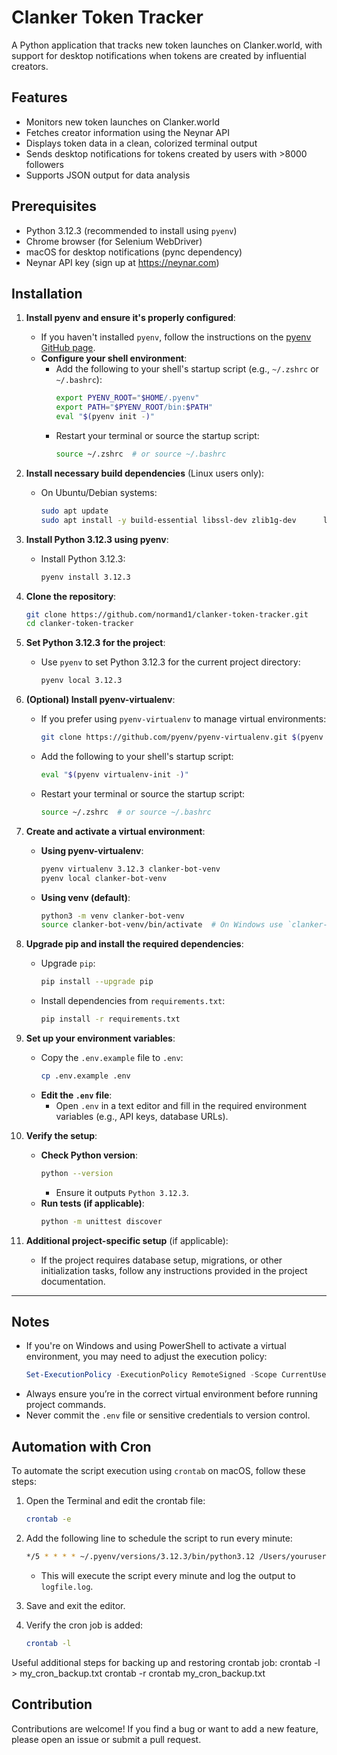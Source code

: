 # Clanker Token Tracker

A Python application that tracks new token launches on Clanker.world, with support for desktop notifications when tokens are created by influential creators.

## Features

- Monitors new token launches on Clanker.world
- Fetches creator information using the Neynar API
- Displays token data in a clean, colorized terminal output
- Sends desktop notifications for tokens created by users with >8000 followers
- Supports JSON output for data analysis

## Prerequisites

- Python 3.12.3 (recommended to install using `pyenv`)
- Chrome browser (for Selenium WebDriver)
- macOS for desktop notifications (pync dependency)
- Neynar API key (sign up at https://neynar.com)


## Installation

1. **Install pyenv and ensure it's properly configured**:
   - If you haven't installed `pyenv`, follow the instructions on the [pyenv GitHub page](https://github.com/pyenv/pyenv#installation).
   - **Configure your shell environment**:
     - Add the following to your shell's startup script (e.g., `~/.zshrc` or `~/.bashrc`):
       ```bash
       export PYENV_ROOT="$HOME/.pyenv"
       export PATH="$PYENV_ROOT/bin:$PATH"
       eval "$(pyenv init -)"
       ```
     - Restart your terminal or source the startup script:
       ```bash
       source ~/.zshrc  # or source ~/.bashrc
       ```

2. **Install necessary build dependencies** (Linux users only):
   - On Ubuntu/Debian systems:
     ```bash
     sudo apt update
     sudo apt install -y build-essential libssl-dev zlib1g-dev      libbz2-dev libreadline-dev libsqlite3-dev wget curl llvm      libncursesw5-dev xz-utils tk-dev libxml2-dev libxmlsec1-dev libffi-dev liblzma-dev
     ```

3. **Install Python 3.12.3 using pyenv**:
   - Install Python 3.12.3:
     ```bash
     pyenv install 3.12.3
     ```

4. **Clone the repository**:
   ```bash
   git clone https://github.com/normand1/clanker-token-tracker.git
   cd clanker-token-tracker
   ```

5. **Set Python 3.12.3 for the project**:
   - Use `pyenv` to set Python 3.12.3 for the current project directory:
     ```bash
     pyenv local 3.12.3
     ```

6. **(Optional) Install pyenv-virtualenv**:
   - If you prefer using `pyenv-virtualenv` to manage virtual environments:
     ```bash
     git clone https://github.com/pyenv/pyenv-virtualenv.git $(pyenv root)/plugins/pyenv-virtualenv
     ```
   - Add the following to your shell's startup script:
     ```bash
     eval "$(pyenv virtualenv-init -)"
     ```
   - Restart your terminal or source the startup script:
     ```bash
     source ~/.zshrc  # or source ~/.bashrc
     ```

7. **Create and activate a virtual environment**:
   - **Using pyenv-virtualenv**:
     ```bash
     pyenv virtualenv 3.12.3 clanker-bot-venv
     pyenv local clanker-bot-venv
     ```
   - **Using venv (default)**:
     ```bash
     python3 -m venv clanker-bot-venv
     source clanker-bot-venv/bin/activate  # On Windows use `clanker-bot-venv\Scripts\activate`
     ```

8. **Upgrade pip and install the required dependencies**:
   - Upgrade `pip`:
     ```bash
     pip install --upgrade pip
     ```
   - Install dependencies from `requirements.txt`:
     ```bash
     pip install -r requirements.txt
     ```

9. **Set up your environment variables**:
   - Copy the `.env.example` file to `.env`:
     ```bash
     cp .env.example .env
     ```
   - **Edit the `.env` file**:
     - Open `.env` in a text editor and fill in the required environment variables (e.g., API keys, database URLs).

10. **Verify the setup**:
    - **Check Python version**:
      ```bash
      python --version
      ```
      - Ensure it outputs `Python 3.12.3`.
    - **Run tests (if applicable)**:
      ```bash
      python -m unittest discover
      ```

11. **Additional project-specific setup** (if applicable):
    - If the project requires database setup, migrations, or other initialization tasks, follow any instructions provided in the project documentation.

---

## Notes
- If you're on Windows and using PowerShell to activate a virtual environment, you may need to adjust the execution policy:
  ```powershell
  Set-ExecutionPolicy -ExecutionPolicy RemoteSigned -Scope CurrentUser
  ```
- Always ensure you’re in the correct virtual environment before running project commands.
- Never commit the `.env` file or sensitive credentials to version control.

## Automation with Cron

To automate the script execution using `crontab` on macOS, follow these steps:

1. Open the Terminal and edit the crontab file:
   ```bash
   crontab -e
   ```

2. Add the following line to schedule the script to run every minute:
   ```bash
   */5 * * * * ~/.pyenv/versions/3.12.3/bin/python3.12 /Users/yourusername/clanker-launch-bot/app.py >> /Users/yourusername/clanker-launch-bot/logfile.log 2>&1
   ```

   - This will execute the script every minute and log the output to `logfile.log`.

3. Save and exit the editor.

4. Verify the cron job is added:
   ```bash
   crontab -l
   ```

Useful additional steps for backing up and restoring crontab job:
crontab -l > my_cron_backup.txt
crontab -r
crontab my_cron_backup.txt


## Contribution

Contributions are welcome! If you find a bug or want to add a new feature, please open an issue or submit a pull request.

